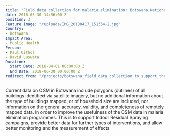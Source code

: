 ```yaml
---
title: 'Field data collection for malaria elimination: Botswana National Malaria Programme'
date: 2018-05-30 14:56:00 Z
position: 3
Feature Image: "/uploads/IMG_20180417_151354-2.jpg"
Country:
- Botswana
Impact Area:
- Public Health
Person:
- Paul Uithol
- David Luswata
Duration:
  Start Date: 2018-04-01 00:00:00 Z
  End Date: 2018-06-30 00:00:00 Z
redirect_from: "/projects/botswana_field_data_collection_to_support_the_national_malaria_programme"
---
```


Current data on OSM in Botswana include polygons (outlines) of all buildings identified via satellite imagery, but no additional information about the type of buildings mapped, or of household size are included, nor information on the general accuracy, validity, and completeness of remotely mapped data. In order to improve the usefulness of the OSM data in malaria elimination programmes. This is to support Indoor Residual Spraying campaigns, provide better data for further types of interventions, and allow better monitoring and the measurement of effects.